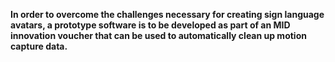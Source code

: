 <!--<TITLE>KLEAN - Analysis of AI-based cleaning of motion capture data for the use of sign language avatars<TITLE> -->
<!--<PARTNERS>Charamel GmbH,TH Köln<PARTNERS> -->
<!--<IMAGE> <IMAGE> -->
<!--<TIME>2023 - now<TIME> -->

**In order to overcome the challenges necessary for creating sign language avatars, a prototype software is to be developed as part of an MID innovation voucher that can be used to automatically clean up motion capture data.**
